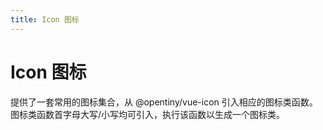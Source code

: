 ```yaml
---
title: Icon 图标
---
```


# Icon 图标

<div>提供了一套常用的图标集合，从 @opentiny/vue-icon 引入相应的图标类函数。图标类函数首字母大写/小写均可引入，执行该函数以生成一个图标类。</div>
